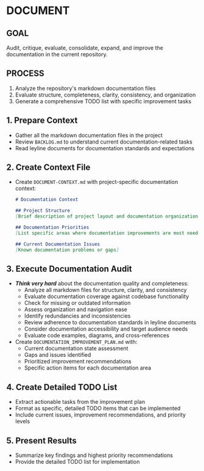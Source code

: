# DOCUMENT

## GOAL
Audit, critique, evaluate, consolidate, expand, and improve the documentation in the current repository.

## PROCESS
1. Analyze the repository's markdown documentation files
2. Evaluate structure, completeness, clarity, consistency, and organization
3. Generate a comprehensive TODO list with specific improvement tasks

## 1. Prepare Context
- Gather all the markdown documentation files in the project
- Review `BACKLOG.md` to understand current documentation-related tasks
- Read leyline documents for documentation standards and expectations

## 2. Create Context File
- Create `DOCUMENT-CONTEXT.md` with project-specific documentation context:
  ```markdown
  # Documentation Context

  ## Project Structure
  [Brief description of project layout and documentation organization]

  ## Documentation Priorities
  [List specific areas where documentation improvements are most needed]

  ## Current Documentation Issues
  [Known documentation problems or gaps]
  ```

## 3. Execute Documentation Audit
- ***Think very hard*** about the documentation quality and completeness:
  - Analyze all markdown files for structure, clarity, and consistency
  - Evaluate documentation coverage against codebase functionality
  - Check for missing or outdated information
  - Assess organization and navigation ease
  - Identify redundancies and inconsistencies
  - Review adherence to documentation standards in leyline documents
  - Consider documentation accessibility and target audience needs
  - Evaluate code examples, diagrams, and cross-references
- Create `DOCUMENTATION_IMPROVEMENT_PLAN.md` with:
  - Current documentation state assessment
  - Gaps and issues identified
  - Prioritized improvement recommendations
  - Specific action items for each documentation area

## 4. Create Detailed TODO List
- Extract actionable tasks from the improvement plan
- Format as specific, detailed TODO items that can be implemented
- Include current issues, improvement recommendations, and priority levels

## 5. Present Results
- Summarize key findings and highest priority recommendations
- Provide the detailed TODO list for implementation